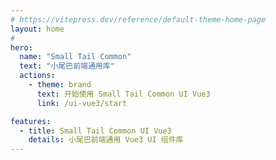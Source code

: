 ```yaml
---
# https://vitepress.dev/reference/default-theme-home-page
layout: home
#
hero:
  name: "Small Tail Common"
  text: "小尾巴前端通用库"
  actions:
    - theme: brand
      text: 开始使用 Small Tail Common UI Vue3
      link: /ui-vue3/start

features:
  - title: Small Tail Common UI Vue3
    details: 小尾巴前端通用 Vue3 UI 组件库
---
```

